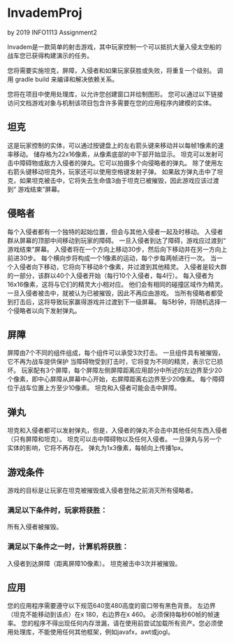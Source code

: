 # InvademProj

by 2019 INFO1113 Assignment2

Invadem是一款简单的射击游戏，其中玩家控制一个可以抵抗大量入侵太空船的战车您已获得构建演示的任务。

您将需要实施坦克，屏障，入侵者和如果玩家获胜或失败，将重复一个级别。
调用 gradle build 来编译和解决依赖关系。

您将在项目中使用处理库，以允许您创建窗口并绘制图形。
您可以通过以下链接访问文档游戏对象与机制该项目包含许多需要在您的应用程序内建模的实体。

## 坦克
这是玩家控制的实体，可以通过按键盘上的左右箭头键来移动并以每帧1像素的速率移动。
储存格为22x16像素，从像素底部的中下部开始显示。
坦克可以发射可击中障碍物或敌方入侵者的弹丸。它可以拍摄多个向侵略者的弹丸。
除了使用左右箭头键移动坦克外，玩家还可以使用空格键发射子弹。
如果敌方弹丸击中了坦克，如果坦克被击中，它将失去生命值3由于坦克已被摧毁，因此游戏应该过渡到“ 游戏结束”屏幕。

## 侵略者
每个入侵者都有一个独特的起始位置，但会与其他入侵者一起及时移动。
入侵者群从屏幕的顶部中间移动到玩家的障碍。
一旦入侵者到达了障碍，游戏应过渡到“ 游戏结束”屏幕。
入侵者将在一个方向上移动30步，然后向下移动并在另一方向上前进30步。
每个横向步将构成一个1像素的运动，每个步每两帧进行一次。
当一个入侵者向下移动，它将向下移动8个像素，并过渡到其他精灵。
入侵者是较大群的一部分，该群以40个入侵者开始（每行10个入侵者，每4行）。
每入侵者为16x16像素，这将与它们的精灵大小相对应。
他们会有相同的碰撞区域作为精灵。
一旦入侵者被击中，就被认为已被摧毁，因此不再应由游戏。
当所有侵略者都受到打击后，这将导致玩家赢得游戏并过渡到下一级屏幕。
每5秒钟，将随机选择一个侵略者以向下发射弹丸。

## 屏障
屏障由7个不同的组件组成，每个组件可以承受3次打击。
一旦组件具有被摧毁，它不再为战车提供保护 当障碍物受到打击时，它将变为不同的精灵，表示它已损坏。
玩家配有3个屏障，每个屏障左侧屏障距离应用部分中所述的左边界至少20个像素，即中心屏障从屏幕中心开始，右屏障距离右边界至少20像素。
每个障碍位于战车位置上方至少10像素。
坦克和入侵者可能会击中屏障。

## 弹丸
坦克和入侵者都可以发射弹丸，但是，入侵者的弹丸不会击中其他任何东西入侵者（只有屏障和坦克）。
坦克可以击中障碍物以及任何入侵者。
一旦弹丸与另一个实体的影响，它将不再存在。
弹丸为1x3像素，每帧向上传播1px。

## 游戏条件
游戏的目标是让玩家在坦克被摧毁或入侵者登陆之前消灭所有侵略者。

### 满足以下条件时，玩家将获胜：
所有入侵者被摧毁。

### 满足以下条件之一时，计算机将获胜：
入侵者到达屏障（距离屏障10像素）。
坦克被击中3次并被摧毁。

## 应用
您的应用程序需要遵守以下规范640宽480高度的窗口带有黑色背景。
左边界（坦克不能移动到该点）在x 180，右边界在x 460。
必须保持每秒60帧的帧速率。
您的程序不得出现任何内存泄漏，请在使用前尝试加载所有资产。您必须使用处理库，不能使用任何其他框架，例如javafx，awt或jogl。
